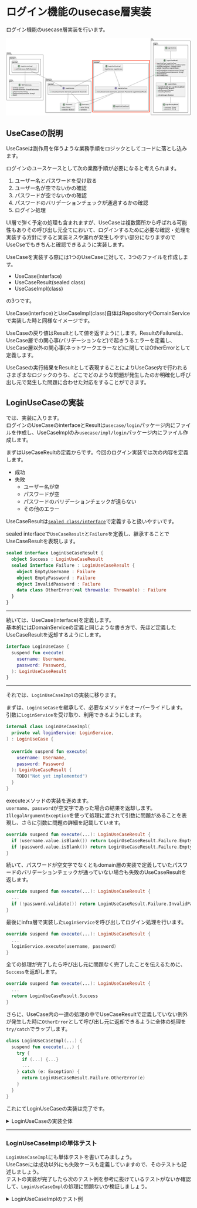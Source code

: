 # ログイン機能のusecase層実装
ログイン機能のusecase層実装を行います。  

![login_class_usecase](../image/3/login_class_usecase.png)

## UseCaseの説明
UseCaseは副作用を伴うような業務手順をロジックとしてコードに落とし込みます。  

ログインのユースケースとして次の業務手順が必要になると考えられます。  

1. ユーザー名とパスワードを受け取る
2. ユーザー名が空でないかの確認
3. パスワードが空でないかの確認
4. パスワードのバリデーションチェックが通過するかの確認
5. ログイン処理

UI層で弾く予定の処理も含まれますが、UseCaseは複数箇所から呼ばれる可能性もありその呼び出し元全てにおいて、ログインするために必要な確認・処理を実装する方針にすると実装ミスや漏れが発生しやすい部分になりますのでUseCseでもきちんと確認できるように実装します。  

UseCaseを実装する際には1つのUseCaseに対して、3つのファイルを作成します。  

- UseCase(interface)
- UseCaseResult(sealed class)
- UseCaseImpl(class)

の3つです。  

UseCase(interface)とUseCaseImpl(class)自体はRepositoryやDomainServiceで実装した時と同様なイメージです。  

UseCaseの戻り値はResultとして値を返すようにします。ResultのFailureは、UseCase層での関心事(バリデーションなど)で起きうるエラーを定義し、UseCase層以外の関心事(ネットワークエラーなど)に関してはOtherErrorとして定義します。  

UseCaseの実行結果をResultとして表現することによりUseCase内で行われるさまざまなロジックのうち、どこでどのような問題が発生したのか明確化し呼び出し元で発生した問題に合わせた対応をすることができます。  

## LoginUseCaseの実装

では、実装に入ります。  
ログインのUseCaseのinterfaceとResultは`usecase/login`パッケージ内にファイルを作成し、UseCaseImplのみ`usecase/impl/login`パッケージ内にファイル作成します。  

まずはUseCaseReultの定義からです。今回のログイン実装では次の内容を定義します。  

- 成功
- 失敗
  - ユーザー名が空
  - パスワードが空
  - パスワードのバリデーションチェックが遠らない
  - その他のエラー

UseCaseResultは[`sealed class/interface`](https://kotlinlang.org/docs/sealed-classes.html)で定義すると扱いやすいです。  

sealed interfaceで`UseCaseResult`と`Failure`を定義し、継承することでUseCaseResultを表現します。  

```Kotlin
sealed interface LoginUseCaseResult {
  object Success : LoginUseCaseResult
  sealed interface Failure : LoginUseCaseResult {
    object EmptyUsername : Failure
    object EmptyPassword : Failure
    object InvalidPassword : Failure
    data class OtherError(val throwable: Throwable) : Failure
  }
}
```

---

続いては、UseCase(interface)を定義します。  
基本的にはDomainServiceの定義と同じような書き方で、先ほど定義したUseCaseResultを返却するようにします。  

```Kotlin
interface LoginUseCase {
  suspend fun execute(
    username: Username,
    password: Password,
  ): LoginUseCaseResult
}
```

---

それでは、`LoginUseCaseImpl`の実装に移ります。  

まずは、`LoginUseCase`を継承して、必要なメソッドをオーバーライドします。  
引数に`LoginService`を受け取り、利用できるようにします。  

```Kotlin
internal class LoginUseCaseImpl(
  private val loginService: LoginService,
) : LoginUseCase {

  override suspend fun execute(
    username: Username,
    password: Password
  ): LoginUseCaseResult {
    TODO("Not yet implemented")
  }
}
```

executeメソッドの実装を進めます。  
`username`、`password`が空文字であった場合の結果を返却します。  
`IllegalArgumentException`を使って処理に渡されて引数に問題があることを表現し、さらに引数に問題の詳細を記載しています。  

```Kotlin
override suspend fun execute(...): LoginUseCaseResult {
  if (username.value.isBlank()) return LoginUseCaseResult.Failure.EmptyUsername
  if (password.value.isBlank()) return LoginUseCaseResult.Failure.EmptyPassword
}

```

続いて、パスワードが空文字でなくともdomain層の実装で定義していたパスワードのバリデーションチェックが通っていない場合も失敗のUseCaseResultを返します。  

```Kotlin
override suspend fun execute(...): LoginUseCaseResult {
  ...
  if (!password.validate()) return LoginUseCaseResult.Failure.InvalidPassword
}
```

最後にinfra層で実装した`LoginService`を呼び出してログイン処理を行います。  

```Kotlin
override suspend fun execute(...): LoginUseCaseResult {
  ...
  loginService.execute(username, password)
}
```

全ての処理が完了したら呼び出し元に問題なく完了したことを伝えるために、`Success`を返却します。  

```Kotlin
override suspend fun execute(...): LoginUseCaseResult {
  ...
  return LoginUseCaseResult.Success
}
```

さらに、UseCase内の一連の処理の中でUseCaseResultで定義していない例外が発生した時に`OtherError`として呼び出し元に返却できるように全体の処理を`try/catch`でラップします。  

```Kotlin
class LoginUseCaseImpl(...) {
  suspend fun execute(...) {
    try {
      if (...) {...}
      ...
    } catch (e: Exception) {
      return LoginUseCaseResult.Failure.OtherError(e)
    }
  }
}
```

これにてLoginUseCaseの実装は完了です。  

<details>
<summary>LoginUseCaseの実装全体</summary>

```Kotlin
internal class LoginUseCaseImpl(
  private val loginService: LoginService,
) : LoginUseCase {
  override suspend fun execute(
    username: Username,
    password: Password
  ): LoginUseCaseResult {
    try {
      if (username.value.isBlank()) return LoginUseCaseResult.Failure.EmptyUsername
      if (password.value.isBlank()) return LoginUseCaseResult.Failure.EmptyPassword

      if (!password.validate()) return LoginUseCaseResult.Failure.InvalidPassword
      loginService.execute(username, password)

      return LoginUseCaseResult.Success
    } catch (e: Exception) {
      return LoginUseCaseResult.Failure.OtherError(e)
    }
  }
}
```

</details>

---

### LoginUseCaseImplの単体テスト
`LoginUseCaseImpl`にも単体テストを書いてみましょう。  
UseCaseには成功以外にも失敗ケースも定義していますので、そのテストも記述しましょう。  
テストの実装が完了したら次のテスト例を参考に抜けているテストがないか確認して、`LoginUseCaseImpl`の処理に問題ないか検証しましょう。  

<details>
<summary>LoginUseCaseImplのテスト例</summary>

```Kotlin
class LoginUseCaseImplSpec {
  private val loginService = mockk<LoginService>()
  private val subject = LoginUseCaseImpl(loginService)

  @Test
  fun loginSuccess() = runTest {
    val username = Username("username")
    val password = Password("Password1%")

    coJustRun {
      loginService.execute(any(), any())
    }

    val result = subject.execute(username, password)

    coVerify {
      loginService.execute(username, password)
    }

    assertThat(result).isEqualTo(LoginUseCaseResult.Success)
  }

  @Test
  fun loginFailureUsernameEmpty() = runTest {
    val username = Username("")
    val password = Password("Password1%")

    coJustRun {
      loginService.execute(any(), any())
    }

    val result = subject.execute(username, password)

    coVerify(inverse = true) {
      loginService.execute(any(), any())
    }

    assertThat(result).isEqualTo(LoginUseCaseResult.Failure.EmptyUsername)
  }

  @Test
  fun loginFailurePasswordEmpty() = runTest {
    val username = Username("username")
    val password = Password("")

    coJustRun {
      loginService.execute(any(), any())
    }

    val result = subject.execute(username, password)

    coVerify(inverse = true) {
      loginService.execute(any(), any())
    }

    assertThat(result).isEqualTo(LoginUseCaseResult.Failure.EmptyPassword)
  }

  @Test
  fun loginFailurePasswordInvalid() = runTest {
    val username = Username("username")
    val password = Password("password")

    coJustRun {
      loginService.execute(any(), any())
    }

    val result = subject.execute(username, password)

    coVerify(inverse = true) {
      loginService.execute(any(), any())
    }

    assertThat(result).isEqualTo(LoginUseCaseResult.Failure.InvalidPassword)
  }

  @Test
  fun loginFailurePasswordOther() = runTest {
    val username = Username("username")
    val password = Password("Password1%")
    val error = Exception()

    coEvery {
      loginService.execute(any(), any())
    } throws error

    val result = subject.execute(username, password)

    coVerify {
      loginService.execute(any(), any())
    }

    assertThat(result).isEqualTo(LoginUseCaseResult.Failure.OtherError(error))
  }

}
```

</details>

